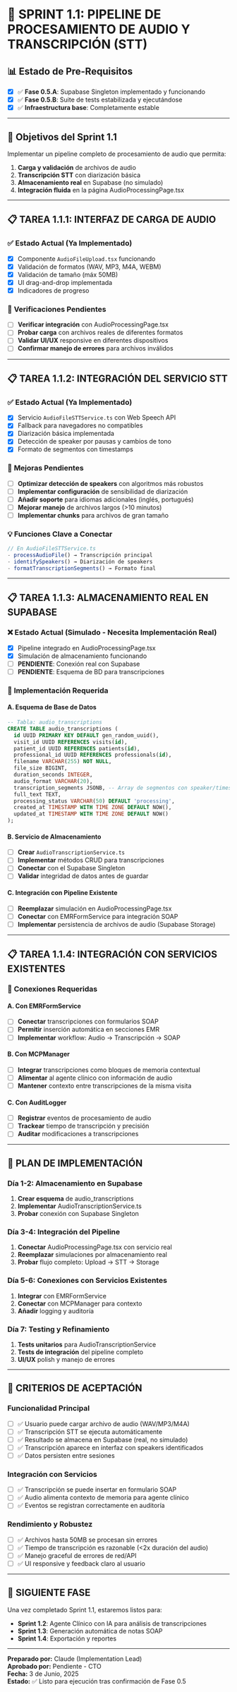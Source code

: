 # 🎯 SPRINT 1.1: PIPELINE DE PROCESAMIENTO DE AUDIO Y TRANSCRIPCIÓN (STT)

## 📊 **Estado de Pre-Requisitos**
- [x] ✅ **Fase 0.5.A**: Supabase Singleton implementado y funcionando
- [x] ✅ **Fase 0.5.B**: Suite de tests estabilizada y ejecutándose
- [x] ✅ **Infraestructura base**: Completamente estable

---

## 🎯 **Objetivos del Sprint 1.1**
Implementar un pipeline completo de procesamiento de audio que permita:
1. **Carga y validación** de archivos de audio
2. **Transcripción STT** con diarización básica
3. **Almacenamiento real** en Supabase (no simulado)
4. **Integración fluida** en la página AudioProcessingPage.tsx

---

## 📋 **TAREA 1.1.1: INTERFAZ DE CARGA DE AUDIO**

### ✅ **Estado Actual** (Ya Implementado)
- [x] Componente `AudioFileUpload.tsx` funcionando
- [x] Validación de formatos (WAV, MP3, M4A, WEBM)
- [x] Validación de tamaño (máx 50MB)
- [x] UI drag-and-drop implementada
- [x] Indicadores de progreso

### 🔧 **Verificaciones Pendientes**
- [ ] **Verificar integración** con AudioProcessingPage.tsx
- [ ] **Probar carga** con archivos reales de diferentes formatos
- [ ] **Validar UI/UX** responsive en diferentes dispositivos
- [ ] **Confirmar manejo de errores** para archivos inválidos

---

## 📋 **TAREA 1.1.2: INTEGRACIÓN DEL SERVICIO STT**

### ✅ **Estado Actual** (Ya Implementado)
- [x] Servicio `AudioFileSTTService.ts` con Web Speech API
- [x] Fallback para navegadores no compatibles
- [x] Diarización básica implementada
- [x] Detección de speaker por pausas y cambios de tono
- [x] Formato de segmentos con timestamps

### 🔧 **Mejoras Pendientes**
- [ ] **Optimizar detección de speakers** con algoritmos más robustos
- [ ] **Implementar configuración** de sensibilidad de diarización
- [ ] **Añadir soporte** para idiomas adicionales (inglés, portugués)
- [ ] **Mejorar manejo** de archivos largos (>10 minutos)
- [ ] **Implementar chunks** para archivos de gran tamaño

### 💡 **Funciones Clave a Conectar**
```typescript
// En AudioFileSTTService.ts
- processAudioFile() → Transcripción principal
- identifySpeakers() → Diarización de speakers  
- formatTranscriptionSegments() → Formato final
```

---

## 📋 **TAREA 1.1.3: ALMACENAMIENTO REAL EN SUPABASE**

### ❌ **Estado Actual** (Simulado - Necesita Implementación Real)
- [x] Pipeline integrado en AudioProcessingPage.tsx
- [x] Simulación de almacenamiento funcionando
- [ ] **PENDIENTE**: Conexión real con Supabase
- [ ] **PENDIENTE**: Esquema de BD para transcripciones

### 🔧 **Implementación Requerida**

#### **A. Esquema de Base de Datos**
```sql
-- Tabla: audio_transcriptions
CREATE TABLE audio_transcriptions (
  id UUID PRIMARY KEY DEFAULT gen_random_uuid(),
  visit_id UUID REFERENCES visits(id),
  patient_id UUID REFERENCES patients(id), 
  professional_id UUID REFERENCES professionals(id),
  filename VARCHAR(255) NOT NULL,
  file_size BIGINT,
  duration_seconds INTEGER,
  audio_format VARCHAR(20),
  transcription_segments JSONB, -- Array de segmentos con speaker/timestamp
  full_text TEXT,
  processing_status VARCHAR(50) DEFAULT 'processing',
  created_at TIMESTAMP WITH TIME ZONE DEFAULT NOW(),
  updated_at TIMESTAMP WITH TIME ZONE DEFAULT NOW()
);
```

#### **B. Servicio de Almacenamiento**
- [ ] **Crear** `AudioTranscriptionService.ts`
- [ ] **Implementar** métodos CRUD para transcripciones
- [ ] **Conectar** con el Supabase Singleton
- [ ] **Validar** integridad de datos antes de guardar

#### **C. Integración con Pipeline Existente**
- [ ] **Reemplazar** simulación en AudioProcessingPage.tsx
- [ ] **Conectar** con EMRFormService para integración SOAP
- [ ] **Implementar** persistencia de archivos de audio (Supabase Storage)

---

## 📋 **TAREA 1.1.4: INTEGRACIÓN CON SERVICIOS EXISTENTES**

### 🔄 **Conexiones Requeridas**

#### **A. Con EMRFormService**
- [ ] **Conectar** transcripciones con formularios SOAP
- [ ] **Permitir** inserción automática en secciones EMR
- [ ] **Implementar** workflow: Audio → Transcripción → SOAP

#### **B. Con MCPManager**
- [ ] **Integrar** transcripciones como bloques de memoria contextual
- [ ] **Alimentar** al agente clínico con información de audio
- [ ] **Mantener** contexto entre transcripciones de la misma visita

#### **C. Con AuditLogger**
- [ ] **Registrar** eventos de procesamiento de audio
- [ ] **Trackear** tiempo de transcripción y precisión
- [ ] **Auditar** modificaciones a transcripciones

---

## 🔧 **PLAN DE IMPLEMENTACIÓN**

### **Día 1-2: Almacenamiento en Supabase**
1. **Crear esquema** de audio_transcriptions
2. **Implementar** AudioTranscriptionService.ts
3. **Probar** conexión con Supabase Singleton

### **Día 3-4: Integración del Pipeline**
1. **Conectar** AudioProcessingPage.tsx con servicio real
2. **Reemplazar** simulaciones por almacenamiento real
3. **Probar** flujo completo: Upload → STT → Storage

### **Día 5-6: Conexiones con Servicios Existentes**
1. **Integrar** con EMRFormService
2. **Conectar** con MCPManager para contexto
3. **Añadir** logging y auditoría

### **Día 7: Testing y Refinamiento**
1. **Tests unitarios** para AudioTranscriptionService
2. **Tests de integración** del pipeline completo
3. **UI/UX** polish y manejo de errores

---

## 🧪 **CRITERIOS DE ACEPTACIÓN**

### **Funcionalidad Principal**
- [ ] ✅ Usuario puede cargar archivo de audio (WAV/MP3/M4A)
- [ ] ✅ Transcripción STT se ejecuta automáticamente
- [ ] ✅ Resultado se almacena en Supabase (real, no simulado)
- [ ] ✅ Transcripción aparece en interfaz con speakers identificados
- [ ] ✅ Datos persisten entre sesiones

### **Integración con Servicios**
- [ ] ✅ Transcripción se puede insertar en formulario SOAP
- [ ] ✅ Audio alimenta contexto de memoria para agente clínico
- [ ] ✅ Eventos se registran correctamente en auditoría

### **Rendimiento y Robustez**
- [ ] ✅ Archivos hasta 50MB se procesan sin errores
- [ ] ✅ Tiempo de transcripción es razonable (<2x duración del audio)
- [ ] ✅ Manejo graceful de errores de red/API
- [ ] ✅ UI responsive y feedback claro al usuario

---

## 🚀 **SIGUIENTE FASE**

Una vez completado Sprint 1.1, estaremos listos para:
- **Sprint 1.2**: Agente Clínico con IA para análisis de transcripciones
- **Sprint 1.3**: Generación automática de notas SOAP
- **Sprint 1.4**: Exportación y reportes

---

**Preparado por:** Claude (Implementation Lead)  
**Aprobado por:** Pendiente - CTO  
**Fecha:** 3 de Junio, 2025  
**Estado:** ✅ Listo para ejecución tras confirmación de Fase 0.5 